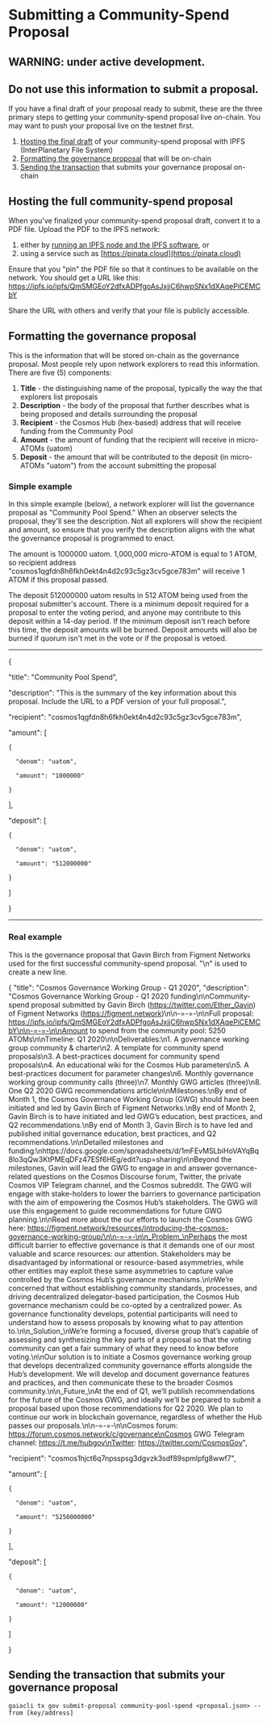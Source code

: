 # Submitting a Community-Spend Proposal
## WARNING: under active development. 
## Do not use this information to submit a proposal.

If you have a final draft of your proposal ready to submit, these are the three primary steps to getting your community-spend proposal live on-chain. You may want to push your proposal live on the testnet first.

1. [Hosting the final draft](#hosting-the-full-community-spend-proposal) of your community-spend proposal with IPFS (InterPlanetary File System)
2. [Formatting the governance proposal](#formatting-the-governance-proposal) that will be on-chain
3. [Sending the transaction](#sending-the-transaction-that-submits-your-governance-proposal) that submits your governance proposal on-chain

## Hosting the full community-spend proposal
When you've finalized your community-spend proposal draft, convert it to a PDF file. Upload the PDF to the IPFS network:
1. either by [running an IPFS node and the IPFS software](https://ipfs.io), or
2. using a service such as [https://pinata.cloud](https://pinata.cloud)

Ensure that you "pin" the PDF file so that it continues to be available on the network. You should get a URL like this: https://ipfs.io/ipfs/QmSMGEoY2dfxADPfgoAsJxjjC6hwpSNx1dXAqePiCEMCbY 

Share the URL with others and verify that your file is publicly accessible. 

## Formatting the governance proposal
This is the information that will be stored on-chain as the governance proposal. Most people rely upon network explorers to read this information. There are five (5) components:
1. **Title** - the distinguishing name of the proposal, typically the way the that explorers list proposals
2. **Description** - the body of the proposal that further describes what is being proposed and details surrounding the proposal
3. **Recipient** - the Cosmos Hub (hex-based) address that will receive funding from the Community Pool
4. **Amount** - the amount of funding that the recipient will receive in micro-ATOMs (uatom)
5. **Deposit** - the amount that will be contributed to the deposit (in micro-ATOMs "uatom") from the account submitting the proposal

### Simple example
In this simple example (below), a network explorer will list the governance proposal as "Community Pool Spend." When an observer selects the proposal, they'll see the description. Not all explorers will show the recipient and amount, so ensure that you verify the description aligns with the what the governance proposal is programmed to enact.

The amount is 1000000 uatom. 1,000,000 micro-ATOM is equal to 1 ATOM, so recipient address "cosmos1qgfdn8h6fkh0ekt4n4d2c93c5gz3cv5gce783m" will receive 1 ATOM if this proposal passed.

The deposit 512000000 uatom results in 512 ATOM being used from the proposal submitter's account. There is a minimum deposit required for a proposal to enter the voting period, and anyone may contribute to this deposit within a 14-day period. If the minimum deposit isn't reach before this time, the deposit amounts will be burned. Deposit amounts will also be burned if quorum isn't met in the vote or if the proposal is vetoed.
___
{

  "title": "Community Pool Spend",
  
  "description": "This is the summary of the key information about this proposal. Include the URL to a PDF version of your full proposal.",
  
  "recipient": "cosmos1qgfdn8h6fkh0ekt4n4d2c93c5gz3cv5gce783m",
  
  "amount": [
  
    {
    
      "denom": "uatom",
      
      "amount": "1000000"
      
    }
    
  ],
  
  "deposit": [
  
    {
    
      "denom": "uatom",
      
      "amount": "512000000"
      
    }
    
  ]
  
}
___

### Real example
This is the governance proposal that Gavin Birch from Figment Networks used for the first successful community-spend proposal. "\n" is used to create a new line.

{
  "title": "Cosmos Governance Working Group - Q1 2020",
  "description": "Cosmos Governance Working Group - Q1 2020 funding\n\nCommunity-spend proposal submitted by Gavin Birch (https://twitter.com/Ether_Gavin) of Figment Networks (https://figment.network)\n\n-=-=-\n\nFull proposal: https://ipfs.io/ipfs/QmSMGEoY2dfxADPfgoAsJxjjC6hwpSNx1dXAqePiCEMCbY\n\n-=-=-\n\nAmount to spend from the community pool: 5250 ATOMs\n\nTimeline: Q1 2020\n\nDeliverables:\n1. A governance working group community & charter\n2. A template for community spend proposals\n3. A best-practices document for community spend proposals\n4. An educational wiki for the Cosmos Hub parameters\n5. A best-practices document for parameter changes\n6. Monthly governance working group community calls (three)\n7. Monthly GWG articles (three)\n8. One Q2 2020 GWG recommendations article\n\nMilestones:\nBy end of Month 1, the Cosmos Governance Working Group (GWG) should have been initiated and led by Gavin Birch of Figment Networks.\nBy end of Month 2, Gavin Birch is to have initiated and led GWG’s education, best practices, and Q2 recommendations.\nBy end of Month 3, Gavin Birch is to have led and published initial governance education, best practices, and Q2 recommendations.\n\nDetailed milestones and funding:\nhttps://docs.google.com/spreadsheets/d/1mFEvMSLbiHoVAYqBq8lo3qQw3KtPMEqDFz47ESf6HEg/edit?usp=sharing\n\nBeyond the milestones, Gavin will lead the GWG to engage in and answer governance-related questions on the Cosmos Discourse forum, Twitter, the private Cosmos VIP Telegram channel, and the Cosmos subreddit. The GWG will engage with stake-holders to lower the barriers to governance participation with the aim of empowering the Cosmos Hub’s stakeholders. The GWG will use this engagement to guide recommendations for future GWG planning.\n\nRead more about the our efforts to launch the Cosmos GWG here: https://figment.network/resources/introducing-the-cosmos-governance-working-group/\n\n-=-=-\n\n_Problem_\nPerhaps the most difficult barrier to effective governance is that it demands one of our most valuable and scarce resources: our attention. Stakeholders may be disadvantaged by informational or resource-based asymmetries, while other entities may exploit these same asymmetries to capture value controlled by the Cosmos Hub’s governance mechanisms.\n\nWe’re concerned that without establishing community standards, processes, and driving decentralized delegator-based participation, the Cosmos Hub governance mechanism could be co-opted by a centralized power. As governance functionality develops, potential participants will need to understand how to assess proposals by knowing what to pay attention to.\n\n_Solution_\nWe’re forming a focused, diverse group that’s capable of assessing and synthesizing the key parts of a proposal so that the voting community can get a fair summary of what they need to know before voting.\n\nOur solution is to initiate a Cosmos governance working group that develops decentralized community governance efforts alongside the Hub’s development. We will develop and document governance features and practices, and then communicate these to the broader Cosmos community.\n\n_Future_\nAt the end of Q1, we’ll publish recommendations for the future of the Cosmos GWG, and ideally we’ll be prepared to submit a proposal based upon those recommendations for Q2 2020. We plan to continue our work in blockchain governance, regardless of whether the Hub passes our proposals.\n\n-=-=-\n\nCosmos forum: https://forum.cosmos.network/c/governance\nCosmos GWG Telegram channel: https://t.me/hubgov\nTwitter: https://twitter.com/CosmosGov",
  
  "recipient": "cosmos1hjct6q7npsspsg3dgvzk3sdf89spmlpfg8wwf7",
  
  "amount": [
  
    {
    
      "denom": "uatom",
      
      "amount": "5250000000"
      
    }
    
  ],
  
  "deposit": [
  
    {
    
      "denom": "uatom",
      
      "amount": "12000000"
      
    }
    
  ]
  
}

## Sending the transaction that submits your governance proposal

```gaiacli tx gov submit-proposal community-pool-spend <proposal.json> --from [key/address]```
